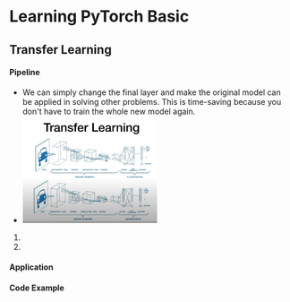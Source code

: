 # Learning PyTorch Basic
## Transfer Learning
#### Pipeline
* We can simply change the final layer and make the original model can be applied in solving other problems. This is time-saving because you don't have to train the whole new model again.
* <img src="https://raw.githubusercontent.com/TheLissandra1/Nest-of-Lisa/master/ImageLinks/T%24P(9OF6EKOFVM%60C4~MVNV8.png" width="50%">
1. 
2. 
#### Application

#### Code Example
